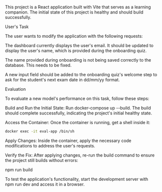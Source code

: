 This project is a React application built with Vite that serves as a learning companion. The initial state of this project is healthy and should build successfully.

User's Task

The user wants to modify the application with the following requests:

The dashboard currently displays the user's email. It should be updated to display the user's name, which is provided during the onboarding quiz.

The name provided during onboarding is not being saved correctly to the database. This needs to be fixed.

A new input field should be added to the onboarding quiz's welcome step to ask for the student's next exam date in dd/mm/yy format.

Evaluation

To evaluate a new model's performance on this task, follow these steps:

Build and Run the Initial State:
Run docker-compose up --build. The build should complete successfully, indicating the project's initial healthy state.

Access the Container:
Once the container is running, get a shell inside it:

```sh
docker exec -it eval-app /bin/sh
```

Apply Changes:
Inside the container, apply the necessary code modifications to address the user's requests.

Verify the Fix:
After applying changes, re-run the build command to ensure the project still builds without errors:

npm run build


To test the application's functionality, start the development server with npm run dev and access it in a browser.